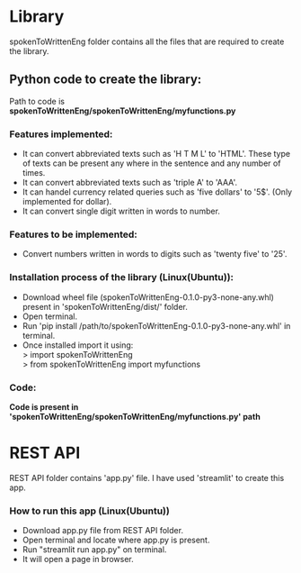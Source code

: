 # Library
spokenToWrittenEng folder contains all the files that are required to create the library.
## Python code  to create the library:
Path to code is **spokenToWrittenEng/spokenToWrittenEng/myfunctions.py** 
### Features implemented:
* It can convert abbreviated texts such as 'H T M L' to 'HTML'. These type of texts can be present any where in the sentence and any number of times.
* It can convert abbreviated texts such as 'triple A' to 'AAA'.
* It can handel currency related queries such as 'five dollars' to '5$'. (Only implemented for dollar).
* It can convert single digit written in words to number.
### Features to be implemented:
* Convert numbers written in words to digits such as 'twenty five' to '25'.
### Installation process of the library (Linux(Ubuntu)):
* Download wheel file (spokenToWrittenEng-0.1.0-py3-none-any.whl) present in 'spokenToWrittenEng/dist/' folder.
* Open terminal.
* Run 'pip install /path/to/spokenToWrittenEng-0.1.0-py3-none-any.whl' in terminal.
* Once installed import it using:<br>
    \> import spokenToWrittenEng<br>
    \> from spokenToWrittenEng import myfunctions
### Code:
**Code is present in 'spokenToWrittenEng/spokenToWrittenEng/myfunctions.py' path**

# REST API
REST API folder contains 'app.py' file.
I have used 'streamlit' to create this app.
### How to run this app (Linux(Ubuntu))
* Download app.py file from REST API folder.
* Open terminal and locate where app.py is present.
* Run "streamlit run app.py" on terminal.
* It will open a page in browser.
